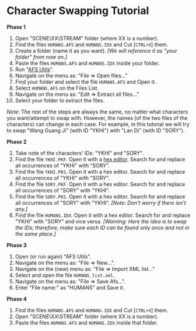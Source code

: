 # Character Swapping Tutorial

**Phase 1**

1. Open "SCENE\XX\STREAM" folder (where XX is a number). 
2. Find the files `HUMANS.AFS` and `HUMANS.IDX` and Cut [`CTRL+X`] them.
3. Create a folder (name it as you want). *[We will reference it as "your folder" from now on.]*
4. Paste the files `HUMANS.AFS` and `HUMANS.IDX` inside your folder.
5. Run "[AFS Utils](http://shenmuesubs.sourceforge.net/download/#afs)".
6. Navigate on the menu as: "File => Open files..."
7. Find your folder and select the file `HUMANS.AFS` and Open it.
8. Select `HUMANS.AFS` on the Files List.
9. Navigate on the menu as: "Edit => Extract all files..."
10. Select your folder to extract the files.

*Note*: The rest of the steps are always the same, no matter what characters you want/attempt to swap with. However, the names (of the two files of the characters) can change in each case. For example, in this tutorial we will try to swap "Wang Guang Ji" (with ID "YKHI") with "Lan Di" (with ID "SORY").

**Phase 2**

1. Take note of the characters' IDs: "YKHI" and "SORY".
2. Find the file `YKHI.PKF`. Open it with a [hex editor](http://en.wikipedia.org/wiki/Hex_editor). Search for and replace all occurrences of "YKHI" with "SORY".
3. Find the file `YKHI.PKS`. Open it with a hex editor. Search for and replace all occurrences of "YKHI" with "SORY".
4. Find the file `SORY.PKF`. Open it with a hex editor. Search for and replace all occurrences of "SORY" with "YKHI".
5. Find the file `SORY.PKS`. Open it with a hex editor. Search for and replace all occurrences of "SORY" with "YKHI". *[Note: Don't worry if there isn't any.]*
6. Find the file `HUMANS.IDX`. Open it with a hex editor. Search for and replace "YKHI" with "SORY" and vice versa. *[Warning: Here the idea is to swap the IDs; therefore, make sure each ID can be found only once and not in the same place.]* 

**Phase 3**

1. Open (or run again) "AFS Utils".
2. Navigate on the menu as: "File => New...".
3. Navigate on the (new) menu as: "File => Import XML list..."
4. Select and open the file `HUMANS_list.xml`.
5. Navigate on the menu as: "File => Save Afs...".
6. Enter "File name:" as "HUMANS" and Save it.

**Phase 4**

1. Find the files `HUMANS.AFS` and `HUMANS.IDX` and Cut [`CTRL+X`] them.
2. Open "SCENE\XX\STREAM" folder (where XX is a number).
3. Paste the files `HUMANS.AFS` and `HUMANS.IDX` inside that folder.
